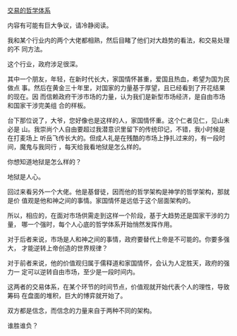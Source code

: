 [交易的哲学体系](http://blog.sina.com.cn/s/blog_608e1afd0102v6ow.html)

内容有可能有巨大争议，请冷静阅读。



我和某个行业内的两个大佬都相熟，然后目睹了他们对大趋势的看法，和交易处理的不
同方法。

这个行业，政府涉足很深。

其中一个朋友，年轻，在新时代长大，家国情怀甚重，爱国且热血，希望为国为民做点
事。然后在黄金三十年里，对国家的力量基于厚望，且已经看到了开花结果的现在。因
而信赖政府干涉市场的力量，认为我们是新型市场经济，是自由市场和国家干涉完美组
合的样板。

台下那位说了，大爷，您好像也是这样的人，家国情怀重。这个仁者见仁，见山未必是
山。我崇尚个人自由要超过我潜意识里留下的传统印记，不错，我小时候是在打麦场上
听岳飞传长大的。但成人礼是在残酷的市场上挣扎过来的，有一段时间，魔鬼与我同行
，每天给我看地狱是怎么样的。

你想知道地狱是怎么样的？

地狱是人心。

回过来看另外一个大佬。他是基督徒，因而他的哲学架构是神学的哲学架构，那就是价
值观是他和神之间的事情。家国情怀是远低于这个层面架构的。

所以，相应的，在面对市场供需走到这样一个阶段，基于大趋势还是国家干涉的力量，
哪一个强时，每个人心底的哲学体系开始悄然发挥作用。

对于后者来说，市场是人和神之间的事情，政府要替代上帝是不可能的。你要多强大，
才能逆转上帝创造的世界规律？

对于前者来说，他的价值观归属于儒释道和家国情怀，会认为人定胜天，政府的强力一
定可以逆转自由市场，至少是一段时间内。

这两者的交易体系，在某个环节的时间节点，价值观就开始代表个人的理性，导致筹码
在盘面的堆积，巨大的博弈就开始了。

双方都是信念，而信念的力量来自于两种不同的架构。

谁胜谁负？


